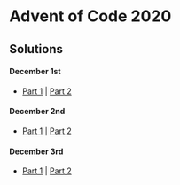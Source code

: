 # Advent of Code 2020 

## Solutions

#### December 1st
+ [Part 1](https://github.com/fullgrowngaming/adventofcode2020/blob/master/dec01/dec01-1.py) | [Part 2](https://github.com/fullgrowngaming/adventofcode2020/blob/master/dec01/dec01-2.py)
#### December 2nd
+ [Part 1](https://github.com/fullgrowngaming/adventofcode2020/blob/master/dec02/dec02-1.py) | [Part 2](https://github.com/fullgrowngaming/adventofcode2020/blob/master/dec02/dec02-2.py)
#### December 3rd
+ [Part 1](https://github.com/fullgrowngaming/adventofcode2020/blob/master/dec03/dec03-1.py) | [Part 2](https://github.com/fullgrowngaming/adventofcode2020/blob/master/dec03/dec03-2.py)